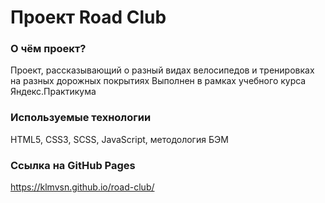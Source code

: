 # Проект Road Club

### О чём проект?
Проект, рассказывающий о разный видах велосипедов и тренировках на разных дорожных покрытиях
Выполнен в рамках учебного курса Яндекс.Практикума

### Используемые технологии
HTML5, CSS3, SCSS, JavaScript, методология БЭМ

### Ссылка на GitHub Pages
https://klmvsn.github.io/road-club/
